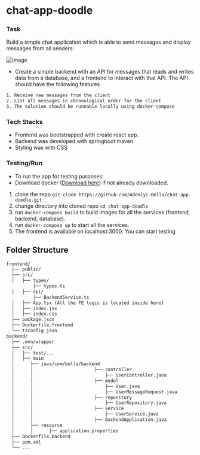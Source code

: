 # chat-app-doodle

### Task
Build a simple chat application which is able to send messages and display messages from all senders:

![image](https://github.com/Adeniyi-Bella/chat-app-doodle/assets/37347588/4f2f8c8d-3939-4b36-9d63-ad9040128d23)

- Create a simple backend with an API for messages that reads and writes data from a database, and a frontend to interact with that API.
The API should have the following features
```bash
1. Receive new messages from the client
2. List all messages in chronological order for the client
3. The solution should be runnable locally using docker-compose
```

### Tech Stacks
- Frontend was bootstrapped with create react app.
- Backend was developed with springboot maven.
- Styling was with CSS

### Testing/Run
- To run the app for testing purposes:
- Download docker ([Download here](https://www.docker.com/products/docker-desktop/)) if not already downloaded.

1. clone the repo ```git clone https://github.com/Adeniyi-Bella/chat-app-doodle.git```
2. change directory into cloned repo ```cd chat-app-doodle```
3. run ```docker-compose build``` to build images for all the services (frontend, backend, database).
4. run ```docker-compose up``` to start all the services.
5. The frontend is available on localhost:3000. You can start testing


## Folder Structure

```bash
frontend/
  ├── public/
  ├── src/
  │   ├── types/
          ├── types.ts
  │   ├── api/
          ├── BackendService.ts
  │   ├── App.tsx (All the FE logic is located inside here)
  │   ├── index.jsx
  │   ├── index.css
  ├── package.json
  ├── Dockerfile.frontend
  └── tsconfig.json
backend/
  ├── .mvn/wrapper
  ├── src/
  │   ├── test/...
  │   ├── main
  │      ├── java/com/bella/backend
  │      │                       ├── controller
  │      │                           ├── UserController.java
  │      │                       ├── model
  │      │                           ├── User.java
  │      │                           ├── UserMessageRequest.java
  │      │                       ├── repository
  │      │                           ├── UserRepository.java
  │      │                       ├── service
  │      │                           ├── UserService.java
  │      │                       ├── BackendApplication.java
  │      ├── resource
  │      │      ├── application.properties
  ├── Dockerfile.backend
  ├── pom.xml
  └── ...
```
